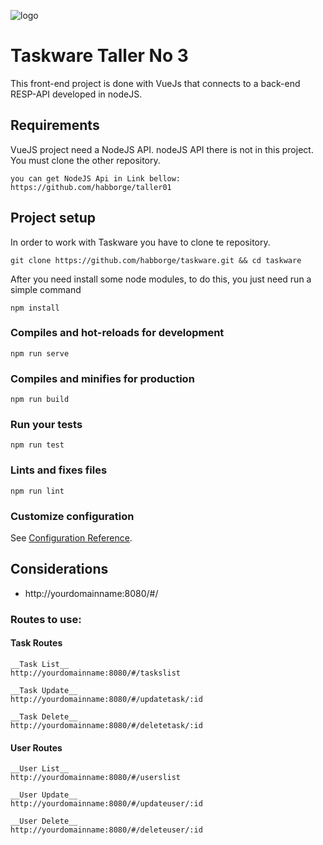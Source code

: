 ![logo](http://globalex.dot5hosting.com/designware/VueJS_logo_dev.png)

# Taskware Taller No 3

This front-end project is done with VueJs that connects to a back-end RESP-API developed in nodeJS.

## Requirements

VueJS project need a NodeJS API.
nodeJS API there is not in this project. You must clone the other repository.

```shell
you can get NodeJS Api in Link bellow:
https://github.com/habborge/taller01
```

## Project setup

In order to work with Taskware you have to clone te repository.

```shell
git clone https://github.com/habborge/taskware.git && cd taskware
```

After you need install some node modules, to do this, you just need run a simple command

```shell
npm install
```

### Compiles and hot-reloads for development

```
npm run serve
```

### Compiles and minifies for production

```
npm run build
```

### Run your tests

```
npm run test
```

### Lints and fixes files

```
npm run lint
```

### Customize configuration

See [Configuration Reference](https://cli.vuejs.org/config/).

## Considerations

- http://yourdomainname:8080/#/

### Routes to use:

#### Task Routes

```
__Task List__
http://yourdomainname:8080/#/taskslist

__Task Update__
http://yourdomainname:8080/#/updatetask/:id

__Task Delete__
http://yourdomainname:8080/#/deletetask/:id
```

#### User Routes

```
__User List__
http://yourdomainname:8080/#/userslist

__User Update__
http://yourdomainname:8080/#/updateuser/:id

__User Delete__
http://yourdomainname:8080/#/deleteuser/:id
```
